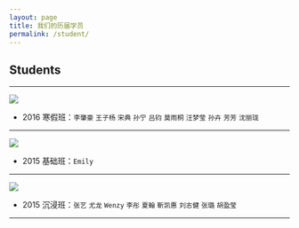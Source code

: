 ```yaml
---
layout: page
title: 我们的历届学员
permalink: /student/
---
```


## Students

---

![](https://coding.net/u/onlylemi/p/img/git/raw/master/of_graduate_3.jpg)

* 2016 寒假班：`李肇豪` `王子杨` `宋典` `孙宁` `吕钧` `莫雨桐` `汪梦莹` `孙卉` `芳芳` `沈丽珑`

---

![](https://coding.net/u/onlylemi/p/img/git/raw/master/of_graduate_2_1.jpg)

* 2015 基础班：`Emily` 

---

![](https://coding.net/u/onlylemi/p/img/git/raw/master/of_graduate_1_1.jpg)

* 2015 沉浸班：`张艺` `尤龙` `Wenzy` `李彤` `夏翰` `靳凯惠` `刘志健` `张璐` `胡盈莹`

---

